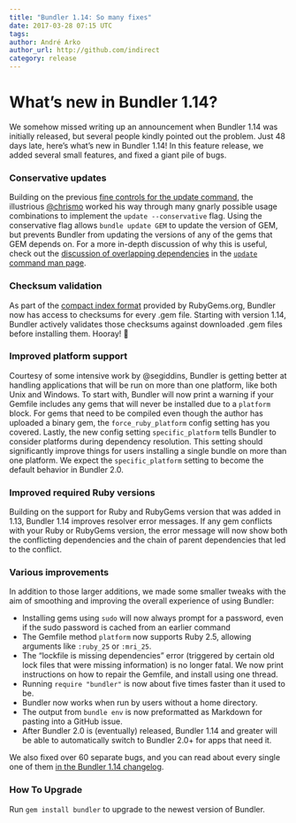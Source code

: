 ```yaml
---
title: "Bundler 1.14: So many fixes"
date: 2017-03-28 07:15 UTC
tags:
author: André Arko
author_url: http://github.com/indirect
category: release
---
```


# What’s new in Bundler 1.14?

We somehow missed writing up an announcement when Bundler 1.14 was initially released, but several people kindly pointed out the problem. Just 48 days late, here’s what’s new in Bundler 1.14! In this feature release, we added several small features, and fixed a giant pile of bugs.

### Conservative updates

Building on the previous [fine controls for the update command](http://bundler.io/v1.13/whats_new.html#fine-controls-for-the-update-command), the illustrious [@chrismo](https://github.com/chrismo) worked his way through many gnarly possible usage combinations to implement the `update --conservative` flag. Using the conservative flag allows `bundle update GEM` to update the version of GEM, but prevents Bundler from updating the versions of any of the gems that GEM depends on. For a more in-depth discussion of why this is useful, check out the  [discussion of overlapping dependencies](http://bundler.io/v1.14/man/bundle-update.1.html#OVERLAPPING-DEPENDENCIES) in the [`update` command man page](http://bundler.io/v1.14/man/bundle-update.1.html).

### Checksum validation

As part of the [compact index format](https://andre.arko.net/2014/03/28/the-new-rubygems-index-format/) provided by RubyGems.org, Bundler now has access to checksums for every .gem file. Starting with version 1.14, Bundler actively validates those checksums against downloaded .gem files before installing them. Hooray! 🎉

### Improved platform support

Courtesy of some intensive work by @segiddins, Bundler is getting better at handling applications that will be run on more than one platform, like both Unix and Windows. To start with, Bundler will now print a warning if your Gemfile includes any gems that will never be installed due to a `platform` block. For gems that need to be compiled even though the author has uploaded a binary gem, the `force_ruby_platform` config setting has you covered. Lastly, the new config setting `specific_platform` tells Bundler to consider platforms during dependency resolution. This setting should significantly improve things for users installing a single bundle on more than one platform. We expect the `specific_platform` setting to become the default behavior in Bundler 2.0.

### Improved required Ruby versions

Building on the support for Ruby and RubyGems version that was added in 1.13, Bundler 1.14 improves resolver error messages. If any gem conflicts with your Ruby or RubyGems version, the error message will now show both the conflicting dependencies and the chain of parent dependencies that led to the conflict.

### Various improvements

In addition to those larger additions, we made some smaller tweaks with the aim of smoothing and improving the overall experience of using Bundler:

- Installing gems using `sudo` will now always prompt for a password, even if the sudo password is cached from an earlier command
- The Gemfile method `platform` now supports Ruby 2.5, allowing arguments like `:ruby_25` or `:mri_25`.
- The “lockfile is missing dependencies” error (triggered by certain old lock files that were missing information) is no longer fatal. We now print instructions on how to repair the Gemfile, and install using one thread.
- Running `require "bundler"` is now about five times faster than it used to be.
- Bundler now works when run by users without a home directory.
- The output from `bundle env` is now preformatted as Markdown for pasting into a GitHub issue.
- After Bundler 2.0 is (eventually) released, Bundler 1.14 and greater will be able to automatically switch to Bundler 2.0+ for apps that need it.

We also fixed over 60 separate bugs, and you can read about every single one of them [in the Bundler 1.14 changelog](https://github.com/rubygems/bundler/blob/1-14-stable/CHANGELOG.md).

### How To Upgrade

Run `gem install bundler` to upgrade to the newest version of Bundler.
